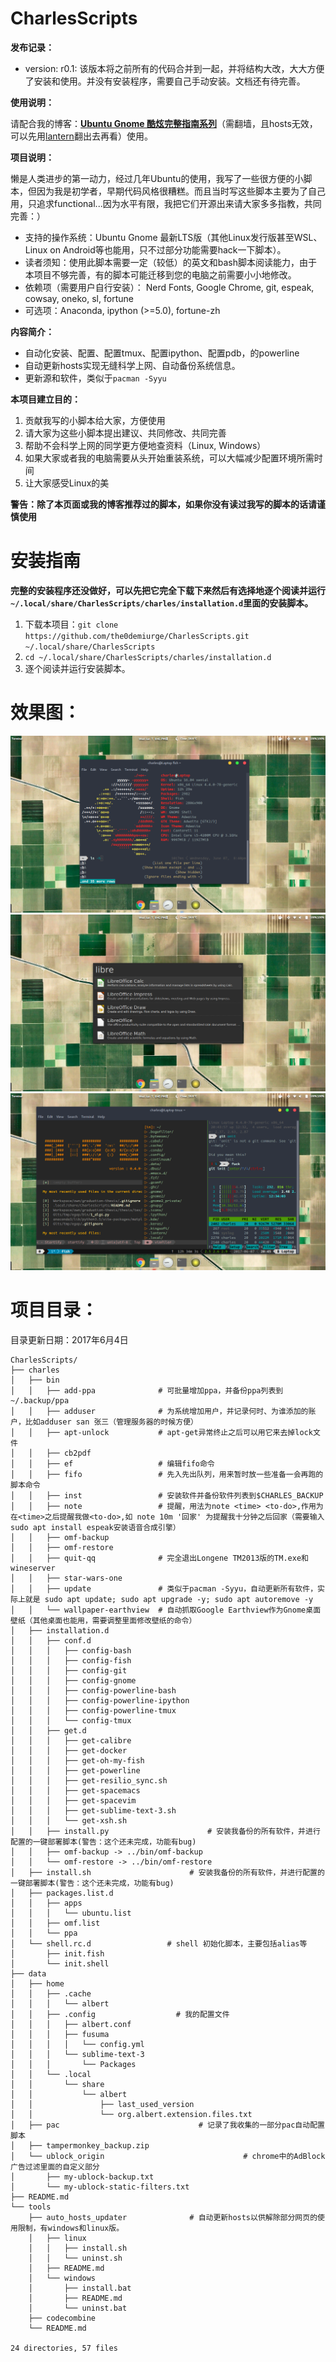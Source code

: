 # CharlesScripts #
**发布记录：**

* version: r0.1: 该版本将之前所有的代码合并到一起，并将结构大改，大大方便了安装和使用。并没有安装程序，需要自己手动安装。文档还有待完善。

**使用说明：**

请配合我的博客：[**Ubuntu Gnome 酷炫完整指南系列**](https://the0demiurge.blogspot.jp/2017/02/ubuntu-gnome.html)（需翻墙，且hosts无效，可以先用[lantern](https://github.com/getlantern/lantern)翻出去再看）使用。

**项目说明：**

懒是人类进步的第一动力，经过几年Ubuntu的使用，我写了一些很方便的小脚本，但因为我是初学者，早期代码风格很糟糕。而且当时写这些脚本主要为了自己用，只追求functional...因为水平有限，我把它们开源出来请大家多多指教，共同完善：）

* 支持的操作系统：Ubuntu Gnome 最新LTS版（其他Linux发行版甚至WSL、Linux on Android等也能用，只不过部分功能需要hack一下脚本）。
* 读者须知：使用此脚本需要一定（较低）的英文和bash脚本阅读能力，由于本项目不够完善，有的脚本可能迁移到您的电脑之前需要小小地修改。
* 依赖项（需要用户自行安装）： Nerd Fonts, Google Chrome, git, espeak, cowsay, oneko, sl, fortune
* 可选项：Anaconda, ipython (>=5.0), fortune-zh

**内容简介：**

* 自动化安装、配置、配置tmux、配置ipython、配置pdb，的powerline
* 自动更新hosts实现无缝科学上网、自动备份系统信息。
* 更新源和软件，类似于`pacman -Syyu`

**本项目建立目的：**

1. 贡献我写的小脚本给大家，方便使用
2. 请大家为这些小脚本提出建议、共同修改、共同完善
3. 帮助不会科学上网的同学更方便地查资料（Linux, Windows）
4. 如果大家或者我的电脑需要从头开始重装系统，可以大幅减少配置环境所需时间
5. 让大家感受Linux的美

**警告：除了本页面或我的博客推荐过的脚本，如果你没有读过我写的脚本的话请谨慎使用**

# 安装指南 #
**完整的安装程序还没做好，可以先把它完全下载下来然后有选择地逐个阅读并运行`~/.local/share/CharlesScripts/charles/installation.d`里面的安装脚本。**

1. 下载本项目：`git clone https://github.com/the0demiurge/CharlesScripts.git ~/.local/share/CharlesScripts`
2. `cd ~/.local/share/CharlesScripts/charles/installation.d`
3. 逐个阅读并运行安装脚本。

# 效果图： #
![](figs/1.png)
![](figs/2.png)
![](figs/3.png)
# 项目目录： #
目录更新日期：2017年6月4日
```
CharlesScripts/
├── charles
│   ├── bin
│   │   ├── add-ppa              # 可批量增加ppa，并备份ppa列表到~/.backup/ppa
│   │   ├── adduser              # 为系统增加用户，并记录何时、为谁添加的账户，比如adduser san 张三（管理服务器的时候方便）
│   │   ├── apt-unlock           # apt-get异常终止之后可以用它来去掉lock文件
│   │   ├── cb2pdf
│   │   ├── ef                   # 编辑fifo命令
│   │   ├── fifo                 # 先入先出队列，用来暂时放一些准备一会再跑的脚本命令
│   │   ├── inst                 # 安装软件并备份软件列表到$CHARLES_BACKUP
│   │   ├── note                 # 提醒，用法为note <time> <to-do>,作用为在<time>之后提醒我做<to-do>,如 note 10m '回家' 为提醒我十分钟之后回家（需要输入sudo apt install espeak安装语音合成引擎）
│   │   ├── omf-backup
│   │   ├── omf-restore
│   │   ├── quit-qq              # 完全退出Longene TM2013版的TM.exe和wineserver
│   │   ├── star-wars-one
│   │   ├── update               # 类似于pacman -Syyu，自动更新所有软件，实际上就是 sudo apt update; sudo apt upgrade -y; sudo apt autoremove -y
│   │   └── wallpaper-earthview  # 自动抓取Google Earthview作为Gnome桌面壁纸（其他桌面也能用，需要调整里面修改壁纸的命令）
│   ├── installation.d
│   │   ├── conf.d
│   │   │   ├── config-bash
│   │   │   ├── config-fish
│   │   │   ├── config-git
│   │   │   ├── config-gnome
│   │   │   ├── config-powerline-bash
│   │   │   ├── config-powerline-ipython
│   │   │   ├── config-powerline-tmux
│   │   │   └── config-tmux
│   │   ├── get.d
│   │   │   ├── get-calibre
│   │   │   ├── get-docker
│   │   │   ├── get-oh-my-fish
│   │   │   ├── get-powerline
│   │   │   ├── get-resilio_sync.sh
│   │   │   ├── get-spacemacs
│   │   │   ├── get-spacevim
│   │   │   ├── get-sublime-text-3.sh
│   │   │   └── get-xsh.sh
│   │   ├── install.py                      # 安装我备份的所有软件，并进行配置的一键部署脚本(警告：这个还未完成，功能有bug)
│   │   ├── omf-backup -> ../bin/omf-backup
│   │   └── omf-restore -> ../bin/omf-restore
│   ├── install.sh                      # 安装我备份的所有软件，并进行配置的一键部署脚本(警告：这个还未完成，功能有bug)
│   ├── packages.list.d
│   │   ├── apps
│   │   │   └── ubuntu.list
│   │   ├── omf.list
│   │   └── ppa
│   └── shell.rc.d                 # shell 初始化脚本，主要包括alias等
│       ├── init.fish
│       └── init.shell
├── data
│   ├── home
│   │   ├── .cache
│   │   │   └── albert
│   │   ├── .config                  # 我的配置文件
│   │   │   ├── albert.conf
│   │   │   ├── fusuma
│   │   │   │   └── config.yml
│   │   │   └── sublime-text-3
│   │   │       └── Packages
│   │   └── .local
│   │       └── share
│   │           └── albert
│   │               ├── last_used_version
│   │               └── org.albert.extension.files.txt
│   ├── pac                               # 记录了我收集的一部分pac自动配置脚本
│   ├── tampermonkey_backup.zip
│   └── ublock_origin                               # chrome中的AdBlock广告过滤里面的自定义部分
│       ├── my-ublock-backup.txt
│       └── my-ublock-static-filters.txt
├── README.md
└── tools
    ├── auto_hosts_updater              # 自动更新hosts以供解除部分网页的使用限制，有windows和linux版。
    │   ├── linux
    │   │   ├── install.sh
    │   │   └── uninst.sh
    │   ├── README.md
    │   └── windows
    │       ├── install.bat
    │       ├── README.md
    │       └── uninst.bat
    ├── codecombine
    └── README.md

24 directories, 57 files


```
